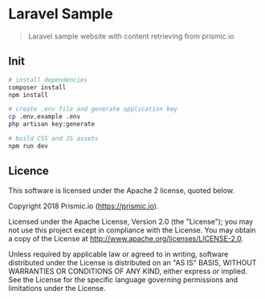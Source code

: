 # Laravel Sample

> Laravel sample website with content retrieving from prismic.io

## Init

``` bash
# install dependencies
composer install
npm install

# create .env file and generate application key
cp .env.example .env
php artisan key:generate

# build CSS and JS assets
npm run dev
```

## Licence

This software is licensed under the Apache 2 license, quoted below.

Copyright 2018 Prismic.io (https://prismic.io).

Licensed under the Apache License, Version 2.0 (the "License"); you may not use this project except in compliance with the License. You may obtain a copy of the License at http://www.apache.org/licenses/LICENSE-2.0.

Unless required by applicable law or agreed to in writing, software distributed under the License is distributed on an "AS IS" BASIS, WITHOUT WARRANTIES OR CONDITIONS OF ANY KIND, either express or implied. See the License for the specific language governing permissions and limitations under the License.
